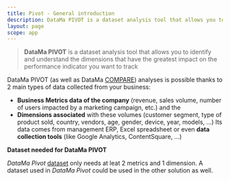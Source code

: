 ```yaml
---
title: Pivot - General introduction
description: DataMa PIVOT is a dataset analysis tool that allows you to identify and understand the dimensions that have the greatest impact on the performance indicator you want to track.
layout: page
scope: app
---
```


> **DataMa PIVOT** is a dataset analysis tool that allows you to identify and understand the dimensions that have the greatest impact on the performance indicator you want to track

DataMa PIVOT (as well as DataMa [COMPARE]({{site.url}}/{{site.baseurl}}/core_app/new/compare/compare.html)) analyses is possible thanks to 2 main types of data collected from your business:

* **Business Metrics data of the company** (revenue, sales volume, number of users impacted by a marketing campaign, etc.) and the
* **Dimensions associated** with these volumes (customer segment, type of product sold, country, vendors, age, gender, device, year, models, …)
Its data comes from management ERP, Excel spreadsheet or even **data collection tools** (like Google Analytics, ContentSquare, …)



**Dataset needed for DataMa PIVOT** 

<i>DataMa Pivot</i> [dataset]({{site.url}}/{{site.baseurl}}/core_app/new/prep/dataset.html) only needs at leat 2 metrics and 1 dimension. A dataset used in <i>DataMa Pivot</i> could be used in the other solution as well. 
